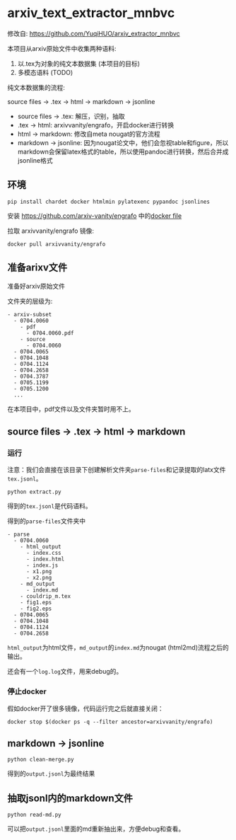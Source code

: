 # arxiv_text_extractor_mnbvc

修改自: https://github.com/YuqiHUO/arxiv_extractor_mnbvc

本项目从arxiv原始文件中收集两种语料:
1. 以.tex为对象的纯文本数据集 (本项目的目标)
2. 多模态语料 (TODO)

纯文本数据集的流程:

source files -> .tex -> html -> markdown -> jsonline

- source files -> .tex: 解压，识别，抽取
- .tex -> html: arxivvanity/engrafo，开启docker进行转换
- html -> markdown: 修改自meta nougat的官方流程
- markdown -> jsonline: 因为nougat论文中，他们会忽视table和figure，所以markdown会保留latex格式的table，所以使用pandoc进行转换，然后合并成jsonline格式

## 环境

```
pip install chardet docker htmlmin pylatexenc pypandoc jsonlines
```

安装 https://github.com/arxiv-vanity/engrafo 中的[docker file](https://hub.docker.com/r/arxivvanity/engrafo/tags)


拉取 arxivvanity/engrafo 镜像:

```
docker pull arxivvanity/engrafo
```


## 准备arixv文件

准备好arxiv原始文件

文件夹的层级为:

```
- arxiv-subset
  - 0704.0060
    - pdf
      - 0704.0060.pdf
    - source
      - 0704.0060
  - 0704.0065
  - 0704.1048
  - 0704.1124
  - 0704.2658
  - 0704.3787
  - 0705.1199
  - 0705.1200
  ...
```

在本项目中，pdf文件以及文件夹暂时用不上。

## source files -> .tex -> html -> markdown

### 运行

注意：我们会直接在该目录下创建解析文件夹`parse-files`和记录提取的latx文件`tex.jsonl`。

```
python extract.py
```

得到的`tex.jsonl`是代码语料。

得到的`parse-files`文件夹中

```
- parse
  - 0704.0060
    - html_output
      - index.css
      - index.html
      - index.js
      - x1.png
      - x2.png
    - md_output
      - index.md
    - couldrip_m.tex
    - fig1.eps
    - fig2.eps
  - 0704.0065
  - 0704.1048
  - 0704.1124
  - 0704.2658
```

`html_output`为html文件，`md_output`的`index.md`为nougat (html2md)流程之后的输出。

还会有一个`log.log`文件，用来debug的。

### 停止docker

假如docker开了很多镜像，代码运行完之后就直接关闭：
```
docker stop $(docker ps -q --filter ancestor=arxivvanity/engrafo)
```

## markdown -> jsonline

```
python clean-merge.py
```

得到的`output.jsonl`为最终结果

## 抽取jsonl内的markdown文件

```
python read-md.py
```

可以把`output.jsonl`里面的md重新抽出来，方便debug和查看。

